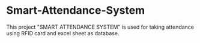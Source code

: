 # Smart-Attendance-System
This project "SMART ATTENDANCE SYSTEM" is used for taking attendance using RFID card and excel sheet as database.
